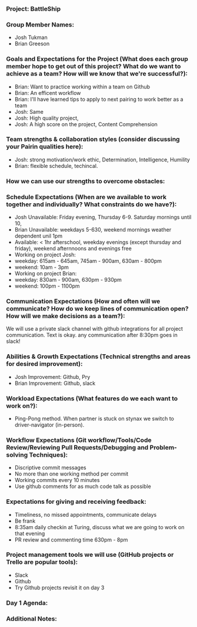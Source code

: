 ### Project: BattleShip

### Group Member Names:
 * Josh Tukman
 * Brian Greeson

### Goals and Expectations for the Project (What does each group member hope to get out of this project? What do we want to achieve as a team? How will we know that we're successful?):
 - Brian: Want to practice working within a team on Github
 - Brian: An efficent workflow
 - Brian: I'll have learned tips to apply to next pairing to work better as a team
 - Josh: Same
 - Josh: High quality project,
 - Josh: A high score on the project, Content Comprehension

### Team strengths & collaboration styles (consider discussing your Pairin qualities here):
 - Josh: strong motivation/work ethic, Determination, Intelligence, Humility
 - Brian: flexible schedule, techincal.

### How we can use our strengths to overcome obstacles:


### Schedule Expectations (When are we available to work together and individually? What constraints do we have?):
 - Josh Unavailable: Friday evening, Thursday 6-9. Saturday mornings until 10,
 - Brian Unavailable: weekdays 5-630, weekend mornings weather dependent unil 1pm
 - Available: < 1hr afterschool, weekday evenings (except thursday and friday), weekend afternnoons and evenings free
 - Working on project Josh:
  - weekday: 615am - 645am, 745am - 900am, 630am - 800pm
  - weekend: 10am - 3pm
 - Working on project Brian:
  - weekday: 830am - 900am, 630pm - 930pm
  - weekend: 100pm - 1100pm

### Communication Expectations (How and often will we communicate? How do we keep lines of communication open? How will we make decisions as a team?):
 We will use a private slack channel with github integrations for all project communication. Text is okay. any communication after 8:30pm goes in slack!

### Abilities & Growth Expectations (Technical strengths and areas for desired improvement):
 - Josh Improvement: Github, Pry
 - Brian Improvement: Github, slack

### Workload Expectations (What features do we each want to work on?):
 - Ping-Pong method. When partner is stuck on stynax we switch to driver-navigator (in-person).

### Workflow Expectations (Git workflow/Tools/Code Review/Reviewing Pull Requests/Debugging and Problem-solving Techniques):
 - Discriptive commit messages
 - No more than one working method per commit
 - Working commits every 10 minutes
 - Use github comments for as much code talk as possible

### Expectations for giving and receiving feedback:
 - Timeliness, no missed appointments, communicate delays
 - Be frank
 - 8:35am daily checkin at Turing, discuss what we are going to work on that evening  
 - PR review and commenting time 630pm - 8pm

### Project management tools we will use (GitHub projects or Trello are popular tools):
- Slack
- Github
- Try Github projects revisit it on day 3

### Day 1 Agenda:

### Additional Notes:
